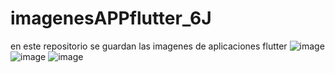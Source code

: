 # imagenesAPPflutter_6J
en este repositorio se guardan las imagenes de aplicaciones flutter
![image](https://github.com/user-attachments/assets/ce597651-4b0b-49be-bc8c-dc3f6fd61e19)
![image](https://github.com/user-attachments/assets/4f350771-4916-4357-ba5f-ced690072ed7)
![image](https://github.com/user-attachments/assets/646a04e4-c683-494e-addf-17592b286914)
